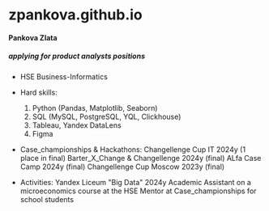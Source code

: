 # zpankova.github.io

#### Pankova Zlata 
##### applying for product analysts positions
- HSE Business-Informatics

- Hard skills:
  1. Python (Pandas, Matplotlib, Seaborn)
  2. SQL (MySQL,  PostgreSQL, YQL, Clickhouse)
  3. Tableau, Yandex DataLens
  4. Figma
- Case_championships & Hackathons:
  Changellenge Cup IT 2024y (1 place in final)
  Barter_X_Change & Changellenge 2024y (final)
  ALfa Case Camp 2024y (final)
  Changellenge  Cup Moscow 2023y (final)
- Activities:
  Yandex Liceum "Big Data" 2024y
  Academic Assistant on a microeconomics course at the HSE
  Mentor at Case_championships for school students 
